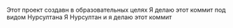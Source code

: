Этот проект создавн в образовательных целях
Я делаю этот коммит под видом Нурсултана
Я Нурсултан и я делаю этот коммит
